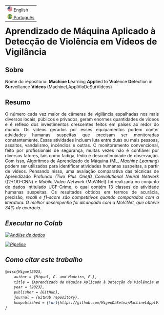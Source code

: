 <table align="right">
 <tr><td><a href="https://github.com/MigeoDaSelva/MachineLApplVioDeSurVideos/blob/main/README.md"><img src="./src/assets/project/us_flag.png" alt="Bandeira dos Estados Unidos da América" width="17px"> English</a></td></tr>
 <tr><td><a href="https://github.com/MigeoDaSelva/MachineLApplVioDeSurVideos/blob/main/README-pt-br.md"><img src="./src/assets/project/br_flag.png" alt="Bandeira do Brasil" width="17px"> Português</a></td></tr>
</table>

<h1>Aprendizado de Máquina Aplicado à Detecção de Violência em Vídeos de Vigilância</h1>

<h2>Sobre</h2>
<p>Nome do repositório: <b>Machine</b> <b>L</b>earning <b>Appl</b>ied to <b>Vio</b>lence <b>De</b>tection in <b>Sur</b>veillance <b>Videos</b> (MachineLApplVioDeSurVideos)</p>

<h2>Resumo</h2>

<p align="justify">O número cada vez maior de câmeras de vigilância espalhadas nos mais diversos locais, públicos e privados, geram enormes quantidades de vídeos e é reflexo dos investimentos crescentes feitos em países ao redor do mundo. Os vídeos gerados por esses equipamentos podem conter atividades humanas suspeitas que precisam ser monitoradas constantemente. Essas atividades incluem luta entre duas ou mais pessoas, assaltos, vandalismo, incêndios e outras. O monitoramento convencional, feito por profissionais de segurança, muitas vezes não é confiável por diversos fatores, tais como fadiga, tédio e descontinuidade de observação. Com isso, Algoritmos de Aprendizado de Máquina (ML, <i>Machine Learning</i>) podem ser utilizados para identificar atividades humanas suspeitas, a partir de vídeos. Pensando nisso, uma avaliação comparativa das técnicas de Aprendizado Profundo <i>(Two Plus One)D Convolutional Neural Network</i> ((2+1)D-CNN) e <i>Mobile Video Network</i> (MoViNet) foi realizada no conjunto de dados intitulado UCF-Crime, o qual contém 13 classes de atividade humanas suspeitas. Os resultados obtidos em termos de acurácia, precisão, <i>recall<i/> e <i>f1-score</i> são competitivos quando comparados com a literatura. O melhor desempenho foi alcançado com a MoViNet, que obteve 34% de acurácia.</p>

<h2>Executar no Colab</h2>

[![Análise de dados](https://colab.research.google.com/assets/colab-badge.svg)](https://colab.research.google.com/github/MigeoDaSelva/MachineLApplVioDeSurVideos/blob/main/data_analysis.ipynb)

[![Pipeline](https://colab.research.google.com/assets/colab-badge.svg)](https://colab.research.google.com/github/MigeoDaSelva/MachineLApplVioDeSurVideos/blob/main/violence_detection.ipynb)

<h2>Como citar este trabalho</h2>

```tex
@misc{Miguel2023,  
    author = {Miguel, G. and Madeiro, F.},
    title = {Aprendizado de Máquina Aplicado à Detecção de Violência em Vídeos de Vigilância},  
    year = {2023},  
    publisher = {GitHub},  
    journal = {GitHub repository},  
    howpublished = {\url{https://github.com/MigeoDaSelva/MachineLApplVioDeSurVideos}}  
}
```